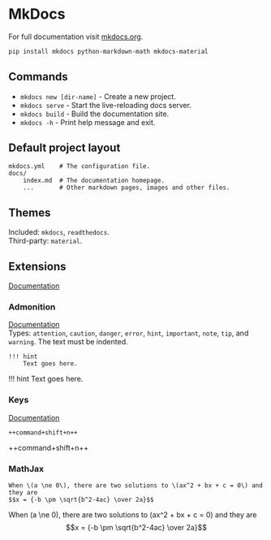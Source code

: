 # MkDocs

For full documentation visit [mkdocs.org](https://www.mkdocs.org).

```zsh
pip install mkdocs python-markdown-math mkdocs-material
```

## Commands

* `mkdocs new [dir-name]` - Create a new project.
* `mkdocs serve` - Start the live-reloading docs server.
* `mkdocs build` - Build the documentation site.
* `mkdocs -h` - Print help message and exit.

## Default project layout

    mkdocs.yml    # The configuration file.
    docs/
        index.md  # The documentation homepage.
        ...       # Other markdown pages, images and other files.

## Themes

Included: `mkdocs`, `readthedocs`.  
Third-party: `material`.

## Extensions

[Documentation](https://python-markdown.github.io/extensions/)  

### Admonition
[Documentation](https://python-markdown.github.io/extensions/admonition/)  
Types: `attention`, `caution`, `danger`, `error`, `hint`, `important`, `note`, `tip`, and `warning`. The text must be indented.

```
!!! hint
    Text goes here.
```
!!! hint
    Text goes here.

### Keys
[Documentation](https://facelessuser.github.io/pymdown-extensions/extensions/keys/#extendingmodifying-key-map-index)
```
++command+shift+n++
```
++command+shift+n++

### MathJax

```
When \(a \ne 0\), there are two solutions to \(ax^2 + bx + c = 0\) and they are
$$x = {-b \pm \sqrt{b^2-4ac} \over 2a}$$
```
When \(a \ne 0\), there are two solutions to \(ax^2 + bx + c = 0\) and they are
$$x = {-b \pm \sqrt{b^2-4ac} \over 2a}$$
